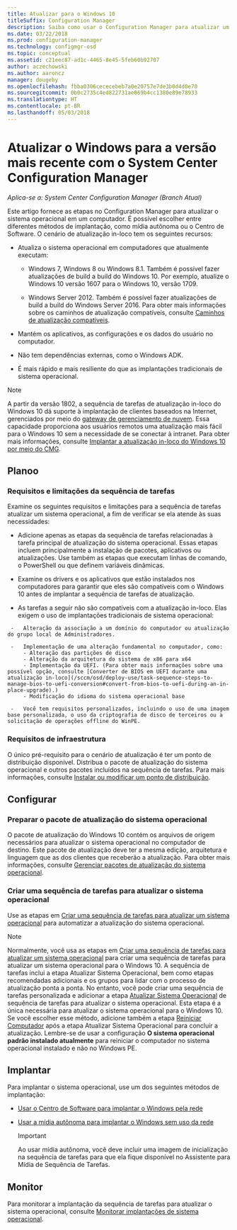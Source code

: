 ```yaml
---
title: Atualizar para o Windows 10
titleSuffix: Configuration Manager
description: Saiba como usar o Configuration Manager para atualizar um sistema operacional do Windows 7 ou posterior para o Windows 10.
ms.date: 03/22/2018
ms.prod: configuration-manager
ms.technology: configmgr-osd
ms.topic: conceptual
ms.assetid: c21eec87-ad1c-4465-8e45-5feb60b92707
author: aczechowski
ms.author: aaroncz
manager: dougeby
ms.openlocfilehash: fbba0306cececebeb7a0e20757e7de3b0d4d0e70
ms.sourcegitcommit: 0b0c2735c4ed822731ae069b4cc1380e89e78933
ms.translationtype: HT
ms.contentlocale: pt-BR
ms.lasthandoff: 05/03/2018
---
```

# <a name="upgrade-windows-to-the-latest-version-with-system-center-configuration-manager"></a>Atualizar o Windows para a versão mais recente com o System Center Configuration Manager

*Aplica-se a: System Center Configuration Manager (Branch Atual)*

Este artigo fornece as etapas no Configuration Manager para atualizar o sistema operacional em um computador. É possível escolher entre diferentes métodos de implantação, como mídia autônoma ou o Centro de Software. O cenário de atualização in-loco tem os seguintes recursos:  

-   Atualiza o sistema operacional em computadores que atualmente executam:
    - Windows 7, Windows 8 ou Windows 8.1. Também é possível fazer atualizações de build a build do Windows 10. Por exemplo, atualize o Windows 10 versão 1607 para o Windows 10, versão 1709.  
    
    - Windows Server 2012. Também é possível fazer atualizações de build a build do Windows Server 2016. Para obter mais informações sobre os caminhos de atualização compatíveis, consulte [Caminhos de atualização compatíveis](https://docs.microsoft.com/windows-server/get-started/supported-upgrade-paths#upgrading-previous-retail-versions-of-windows-server-to-windows-server-2016).    

-   Mantém os aplicativos, as configurações e os dados do usuário no computador.  

-   Não tem dependências externas, como o Windows ADK.  

-   É mais rápido e mais resiliente do que as implantações tradicionais de sistema operacional.  


> [!Note]  
> A partir da versão 1802, a sequência de tarefas de atualização in-loco do Windows 10 dá suporte à implantação de clientes baseados na Internet, gerenciados por meio do [gateway de gerenciamento de nuvem](/sccm/core/clients/manage/plan-cloud-management-gateway). Essa capacidade proporciona aos usuários remotos uma atualização mais fácil para o Windows 10 sem a necessidade de se conectar à intranet. Para obter mais informações, consulte [Implantar a atualização in-loco do Windows 10 por meio do CMG](/sccm/osd/deploy-use/manage-task-sequences-to-automate-tasks#deploy-windows-10-in-place-upgrade-via-cmg). <!-- 1357149 -->



##  <a name="BKMK_Plan"></a> Planoo  

### <a name="task-sequence-requirements-and-limitations"></a>Requisitos e limitações da sequência de tarefas

Examine os seguintes requisitos e limitações para a sequência de tarefas atualizar um sistema operacional, a fim de verificar se ela atende às suas necessidades:  

  -   Adicione apenas as etapas da sequência de tarefas relacionadas à tarefa principal de atualização do sistema operacional. Essas etapas incluem principalmente a instalação de pacotes, aplicativos ou atualizações. Use também as etapas que executam linhas de comando, o PowerShell ou que definem variáveis dinâmicas.  

  -   Examine os drivers e os aplicativos que estão instalados nos computadores para garantir que eles são compatíveis com o Windows 10 antes de implantar a sequência de tarefas de atualização.  

  -   As tarefas a seguir não são compatíveis com a atualização in-loco. Elas exigem o uso de implantações tradicionais de sistema operacional:  

     -   Alteração da associação a um domínio do computador ou atualização do grupo local de Administradores.  

     -   Implementação de uma alteração fundamental no computador, como: 
         - Alteração das partições de disco
         - Alteração da arquitetura do sistema de x86 para x64
         - Implementação da UEFI. (Para obter mais informações sobre uma possível opção, consulte [Converter de BIOS em UEFI durante uma atualização in-loco](/sccm/osd/deploy-use/task-sequence-steps-to-manage-bios-to-uefi-conversion#convert-from-bios-to-uefi-during-an-in-place-upgrade).)
         - Modificação do idioma do sistema operacional base  

     -   Você tem requisitos personalizados, incluindo o uso de uma imagem base personalizada, o uso da criptografia de disco de terceiros ou a solicitação de operações offline do WinPE.  

### <a name="infrastructure-requirements"></a>Requisitos de infraestrutura  

O único pré-requisito para o cenário de atualização é ter um ponto de distribuição disponível. Distribua o pacote de atualização do sistema operacional e outros pacotes incluídos na sequência de tarefas. Para mais informações, consulte [Instalar ou modificar um ponto de distribuição](../../core/servers/deploy/configure/install-and-configure-distribution-points.md).



##  <a name="BKMK_Configure"></a> Configurar  

### <a name="prepare-the-os-upgrade-package"></a>Preparar o pacote de atualização do sistema operacional  

  O pacote de atualização do Windows 10 contém os arquivos de origem necessários para atualizar o sistema operacional no computador de destino. Este pacote de atualização deve ter a mesma edição, arquitetura e linguagem que as dos clientes que receberão a atualização. Para obter mais informações, consulte [Gerenciar pacotes de atualização do sistema operacional](../get-started/manage-operating-system-upgrade-packages.md).  


### <a name="create-a-task-sequence-to-upgrade-the-os"></a>Criar uma sequência de tarefas para atualizar o sistema operacional  

  Use as etapas em [Criar uma sequência de tarefas para atualizar um sistema operacional](create-a-task-sequence-to-upgrade-an-operating-system.md) para automatizar a atualização do sistema operacional.  

   > [!NOTE]  
   > Normalmente, você usa as etapas em [Criar uma sequência de tarefas para atualizar um sistema operacional](create-a-task-sequence-to-upgrade-an-operating-system.md) para criar uma sequência de tarefas para atualizar um sistema operacional para o Windows 10. A sequência de tarefas inclui a etapa Atualizar Sistema Operacional, bem como etapas recomendadas adicionais e os grupos para lidar com o processo de atualização ponta a ponta. No entanto, você pode criar uma sequência de tarefas personalizada e adicionar a etapa [Atualizar Sistema Operacional](../understand/task-sequence-steps.md#BKMK_UpgradeOS) de sequência de tarefas para atualizar o sistema operacional. Esta etapa é a única necessária para atualizar o sistema operacional para o Windows 10. Se você escolher esse método, adicione também a etapa [Reiniciar Computador](../understand/task-sequence-steps.md#BKMK_RestartComputer) após a etapa Atualizar Sistema Operacional para concluir a atualização. Lembre-se de usar a configuração **O sistema operacional padrão instalado atualmente** para reiniciar o computador no sistema operacional instalado e não no Windows PE.  



##  <a name="BKMK_Deploy"></a> Implantar  

Para implantar o sistema operacional, use um dos seguintes métodos de implantação:  

  -   [Usar o Centro de Software para implantar o Windows pela rede](use-software-center-to-deploy-windows-over-the-network.md)  

  -   [Usar a mídia autônoma para implantar o Windows sem uso da rede](use-stand-alone-media-to-deploy-windows-without-using-the-network.md)  

      > [!IMPORTANT]  
      > Ao usar mídia autônoma, você deve incluir uma imagem de inicialização na sequência de tarefas para que ela fique disponível no Assistente para Mídia de Sequência de Tarefas.




## <a name="monitor"></a>Monitor  

Para monitorar a implantação da sequência de tarefas para atualizar o sistema operacional, consulte [Monitorar implantações de sistema operacional](monitor-operating-system-deployments.md).  
